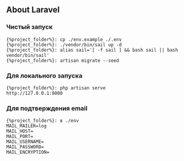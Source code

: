 ## About Laravel

### Чистый запуск
```
{%project_folder%}: cp ./env.example ./.env
{%project_folder%}: ./vendor/bin/sail up -d
{%project_folder%}: alias sail='[ -f sail ] && bash sail || bash vendor/bin/sail'
{%project_folder%}: artisan migrate --seed
```

### Для локального запуска
```
{%project_folder%}: php artisan serve
http://127.0.0.1:8000
```
### Для подтверждения email
```
{%project_folder%}: в ./env 
MAIL_MAILER=log
MAIL_HOST=
MAIL_PORT=
MAIL_USERNAME=
MAIL_PASSWORD=
MAIL_ENCRYPTION=
```
